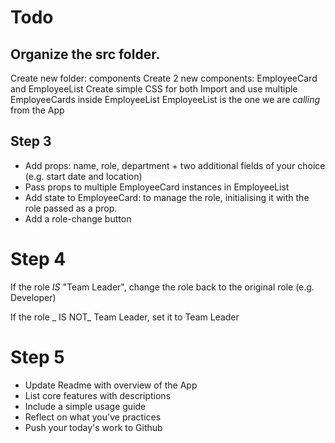 # Todo

## Organize the src folder.

Create new folder: components
Create 2 new components: EmployeeCard and EmployeeList
Create simple CSS for both
Import and use multiple EmployeeCards inside EmployeeList
EmployeeList is the one we are _calling_ from the App

## Step 3

- Add props: name, role, department + two additional fields of your choice (e.g. start date and location)
- Pass props to multiple EmployeeCard instances in EmployeeList
- Add state to EmployeeCard: to manage the role, initialising it with the role passed as a prop.
- Add a role-change button

# Step 4

If the role _IS_ "Team Leader", change the role back to the original role (e.g. Developer)

If the role _ IS NOT_ Team Leader, set it to Team Leader

# Step 5

- Update Readme with overview of the App
- List core features with descriptions
- Include a simple usage guide
- Reflect on what you've practices
- Push your today's work to Github
